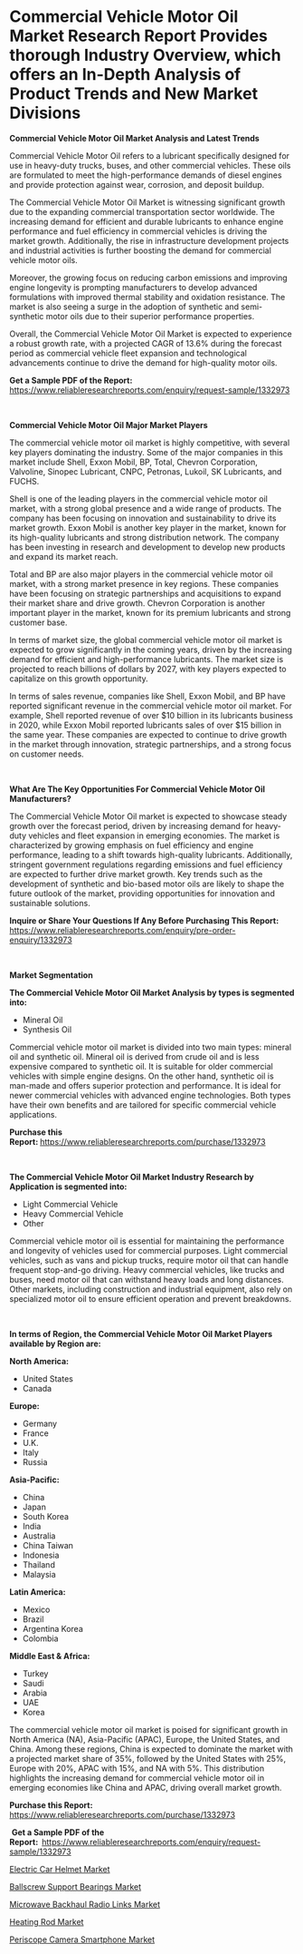 <p><h1>Commercial Vehicle Motor Oil Market Research Report Provides thorough Industry Overview, which offers an In-Depth Analysis of Product Trends and New Market Divisions</h1></p><p><strong>Commercial Vehicle Motor Oil Market Analysis and Latest Trends</strong></p>
<p><p>Commercial Vehicle Motor Oil refers to a lubricant specifically designed for use in heavy-duty trucks, buses, and other commercial vehicles. These oils are formulated to meet the high-performance demands of diesel engines and provide protection against wear, corrosion, and deposit buildup.</p><p>The Commercial Vehicle Motor Oil Market is witnessing significant growth due to the expanding commercial transportation sector worldwide. The increasing demand for efficient and durable lubricants to enhance engine performance and fuel efficiency in commercial vehicles is driving the market growth. Additionally, the rise in infrastructure development projects and industrial activities is further boosting the demand for commercial vehicle motor oils.</p><p>Moreover, the growing focus on reducing carbon emissions and improving engine longevity is prompting manufacturers to develop advanced formulations with improved thermal stability and oxidation resistance. The market is also seeing a surge in the adoption of synthetic and semi-synthetic motor oils due to their superior performance properties.</p><p>Overall, the Commercial Vehicle Motor Oil Market is expected to experience a robust growth rate, with a projected CAGR of 13.6% during the forecast period as commercial vehicle fleet expansion and technological advancements continue to drive the demand for high-quality motor oils.</p></p>
<p><strong>Get a Sample PDF of the Report:&nbsp;</strong> <a href="https://www.reliableresearchreports.com/enquiry/request-sample/1332973">https://www.reliableresearchreports.com/enquiry/request-sample/1332973</a></p>
<p>&nbsp;</p>
<p><strong>Commercial Vehicle Motor Oil Major Market Players</strong></p>
<p><p>The commercial vehicle motor oil market is highly competitive, with several key players dominating the industry. Some of the major companies in this market include Shell, Exxon Mobil, BP, Total, Chevron Corporation, Valvoline, Sinopec Lubricant, CNPC, Petronas, Lukoil, SK Lubricants, and FUCHS.</p><p>Shell is one of the leading players in the commercial vehicle motor oil market, with a strong global presence and a wide range of products. The company has been focusing on innovation and sustainability to drive its market growth. Exxon Mobil is another key player in the market, known for its high-quality lubricants and strong distribution network. The company has been investing in research and development to develop new products and expand its market reach.</p><p>Total and BP are also major players in the commercial vehicle motor oil market, with a strong market presence in key regions. These companies have been focusing on strategic partnerships and acquisitions to expand their market share and drive growth. Chevron Corporation is another important player in the market, known for its premium lubricants and strong customer base.</p><p>In terms of market size, the global commercial vehicle motor oil market is expected to grow significantly in the coming years, driven by the increasing demand for efficient and high-performance lubricants. The market size is projected to reach billions of dollars by 2027, with key players expected to capitalize on this growth opportunity.</p><p>In terms of sales revenue, companies like Shell, Exxon Mobil, and BP have reported significant revenue in the commercial vehicle motor oil market. For example, Shell reported revenue of over $10 billion in its lubricants business in 2020, while Exxon Mobil reported lubricants sales of over $15 billion in the same year. These companies are expected to continue to drive growth in the market through innovation, strategic partnerships, and a strong focus on customer needs.</p></p>
<p>&nbsp;</p>
<p><strong>What Are The Key Opportunities For Commercial Vehicle Motor Oil Manufacturers?</strong></p>
<p><p>The Commercial Vehicle Motor Oil market is expected to showcase steady growth over the forecast period, driven by increasing demand for heavy-duty vehicles and fleet expansion in emerging economies. The market is characterized by growing emphasis on fuel efficiency and engine performance, leading to a shift towards high-quality lubricants. Additionally, stringent government regulations regarding emissions and fuel efficiency are expected to further drive market growth. Key trends such as the development of synthetic and bio-based motor oils are likely to shape the future outlook of the market, providing opportunities for innovation and sustainable solutions.</p></p>
<p><strong>Inquire or Share Your Questions If Any Before Purchasing This Report:</strong> <a href="https://www.reliableresearchreports.com/enquiry/pre-order-enquiry/1332973">https://www.reliableresearchreports.com/enquiry/pre-order-enquiry/1332973</a></p>
<p>&nbsp;</p>
<p><strong>Market Segmentation</strong></p>
<p><strong>The Commercial Vehicle Motor Oil Market Analysis by types is segmented into:</strong></p>
<p><ul><li>Mineral Oil</li><li>Synthesis Oil</li></ul></p>
<p><p>Commercial vehicle motor oil market is divided into two main types: mineral oil and synthetic oil. Mineral oil is derived from crude oil and is less expensive compared to synthetic oil. It is suitable for older commercial vehicles with simple engine designs. On the other hand, synthetic oil is man-made and offers superior protection and performance. It is ideal for newer commercial vehicles with advanced engine technologies. Both types have their own benefits and are tailored for specific commercial vehicle applications.</p></p>
<p><strong>Purchase this Report:&nbsp;</strong><a href="https://www.reliableresearchreports.com/purchase/1332973">https://www.reliableresearchreports.com/purchase/1332973</a></p>
<p>&nbsp;</p>
<p><strong>The Commercial Vehicle Motor Oil Market Industry Research by Application is segmented into:</strong></p>
<p><ul><li>Light Commercial Vehicle</li><li>Heavy Commercial Vehicle</li><li>Other</li></ul></p>
<p><p>Commercial vehicle motor oil is essential for maintaining the performance and longevity of vehicles used for commercial purposes. Light commercial vehicles, such as vans and pickup trucks, require motor oil that can handle frequent stop-and-go driving. Heavy commercial vehicles, like trucks and buses, need motor oil that can withstand heavy loads and long distances. Other markets, including construction and industrial equipment, also rely on specialized motor oil to ensure efficient operation and prevent breakdowns.</p></p>
<p>&nbsp;</p>
<p><strong>In terms of Region, the Commercial Vehicle Motor Oil Market Players available by Region are:</strong></p>
<p>
    <p> <strong> North America: </strong>
        <ul>
            <li>United States</li>
            <li>Canada</li>
        </ul>
        </p> 
    <p> <strong> Europe: </strong>
        <ul>
            <li>Germany</li>
            <li>France</li>
            <li>U.K.</li>
            <li>Italy</li>
            <li>Russia</li>
        </ul>
        </p> 
    <p> <strong> Asia-Pacific: </strong>
        <ul>
            <li>China</li>
            <li>Japan</li>
            <li>South Korea</li>
            <li>India</li>
            <li>Australia</li>
            <li>China Taiwan</li>
            <li>Indonesia</li>
            <li>Thailand</li>
            <li>Malaysia</li>
        </ul>
        </p> 
    <p> <strong> Latin America: </strong>
        <ul>
            <li>Mexico</li>
            <li>Brazil</li>
            <li>Argentina Korea</li>
            <li>Colombia</li>
        </ul>
        </p> 
    <p> <strong> Middle East & Africa: </strong>
        <ul>
            <li>Turkey</li>
            <li>Saudi</li>
            <li>Arabia</li>
            <li>UAE</li>
            <li>Korea</li>
        </ul>
    </p>
    </p>
<p><p>The commercial vehicle motor oil market is poised for significant growth in North America (NA), Asia-Pacific (APAC), Europe, the United States, and China. Among these regions, China is expected to dominate the market with a projected market share of 35%, followed by the United States with 25%, Europe with 20%, APAC with 15%, and NA with 5%. This distribution highlights the increasing demand for commercial vehicle motor oil in emerging economies like China and APAC, driving overall market growth.</p></p>
<p><strong>Purchase this Report: </strong><a href="https://www.reliableresearchreports.com/purchase/1332973">https://www.reliableresearchreports.com/purchase/1332973</a></p>
<p>&nbsp;<strong>Get a Sample PDF of the Report:&nbsp;&nbsp;</strong><a href="https://www.reliableresearchreports.com/enquiry/request-sample/1332973">https://www.reliableresearchreports.com/enquiry/request-sample/1332973</a></p>
<p><strong></strong></p>
<p><p><a href="https://medium.com/@ericahamill/electric-car-helmet-market-comprehensive-assessment-by-type-application-and-geography-e70c5efa0e10">Electric Car Helmet Market</a></p><p><a href="https://medium.com/@ericahamill/ballscrew-support-bearings-market-competitive-analysis-market-trends-and-forecast-to-2031-9703e7a99bba">Ballscrew Support Bearings Market</a></p><p><a href="https://github.com/beatblasta/Market-Research-Report-List-2/blob/main/microwave-backhaul-radio-links-market.md">Microwave Backhaul Radio Links Market</a></p><p><a href="https://medium.com/@ericahamill/heating-rod-market-outlook-industry-overview-and-forecast-2024-to-2031-a9d6d2fb672c">Heating Rod Market</a></p><p><a href="https://medium.com/@ericahamill/periscope-camera-smartphone-market-size-market-outlook-and-market-forecast-2024-to-2031-728d1ebef097">Periscope Camera Smartphone Market</a></p></p>
